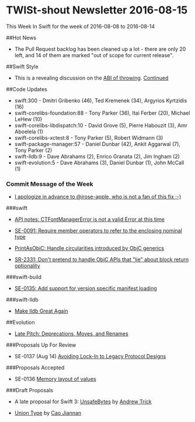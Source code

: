# TWISt-shout Newsletter 2016-08-15
This Week In Swift for the week of 2016-08-08 to 2016-08-14

##Hot News

* The Pull Request backlog has been cleaned up a lot - there are only 20 left, and 14 of them are marked "out of scope for current release".

##Swift Style

* This is a revealing discussion on the [ABI of throwing](https://lists.swift.org/pipermail/swift-evolution/Week-of-Mon-20160801/026013.html). [Continued](https://lists.swift.org/pipermail/swift-evolution/Week-of-Mon-20160808/026052.html)

##Code Updates

* swift:300 - Dmitri Gribenko (46), Ted Kremenek (34), Argyrios Kyrtzidis (16)
* swift-corelibs-foundation:88 - Tony Parker (36), Itai Ferber (20), Michael LeHew (10)
* swift-corelibs-libdispatch:10 - David Grove (5), Pierre Habouzit (3), Amr Aboelela (1)
* swift-corelibs-xctest:8 - Tony Parker (5), Robert Widmann (3)
* swift-package-manager:57 - Daniel Dunbar (42), Ankit Aggarwal (7), Tony Parker (2)
* swift-lldb:9 - Dave Abrahams (2), Enrico Granata (2), Jim Ingham (2)
* swift-evolution:5 - Dave Abrahams (3), Daniel Dunbar (1), John McCall (1)

### Commit Message of the Week

* [I apologize in advance to @jrose-apple, who is not a fan of this fix ;-)](https://github.com/apple/swift/commit/c98ce0c77096109f9ed128bded57340526e842a1)

###swift

* [API notes: CTFontManagerError is not a valid Error at this time](https://github.com/apple/swift/commit/71896204838994472a1af7c2c2bebf60b0142a24)
  
* [SE-0091: Require member operators to refer to the enclosing nominal type](https://github.com/apple/swift/commit/a15c485193c4dcb61c330be8c2d869758fff2c45)

* [PrintAsObjC: Handle circularities introduced by ObjC generics](https://github.com/apple/swift/commit/8282160de842499ddadcaffd2cee10859fc532d2)

* [SR-2331: Don't pretend to handle ObjC APIs that "lie" about block return optionality](https://github.com/apple/swift/commit/8bd32a972c2e4ad0e7767d28233feecf705b7a28)

###swift-build

* [SE-0135: Add support for version specific manifest loading](https://github.com/apple/swift-package-manager/commit/04a15059cc2b36e260e189883f48ea338a945dd2)

###swift-lldb

* [Make lldb Great Again](https://github.com/apple/swift-lldb/commit/211a091fb9032197f17ff215d36df04abc6afaea)

##Evolution

* [Late Pitch: Deprecations, Moves, and Renames](https://lists.swift.org/pipermail/swift-evolution/Week-of-Mon-20160808/026071.html)

###Proposals Up For Review

* SE-0137 (Aug 14) [Avoiding Lock-In to Legacy Protocol Designs](https://github.com/apple/swift-evolution/blob/master/proposals/0137-avoiding-lock-in.md)

###Proposals Accepted

* SE-0136 [Memory layout of values](https://lists.swift.org/pipermail/swift-evolution/Week-of-Mon-20160808/026164.html)
  
###Draft Proposals

* A late proposal for Swift 3: [UnsafeBytes](https://github.com/atrick/swift-evolution/blob/unsafebytes/proposals/NNNN-UnsafeBytes.md) by [Andrew Trick](mailto:atrick@apple.com)

* [Union Type](https://github.com/frogcjn/swift-evolution/blob/master/proposals/xxxx-union-type.md) by [Cao Jiannan](mailto:frogcjn@163.com)
